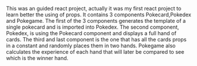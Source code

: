 This was an guided react project, actually it was my first react project to learn better the using of props. It contains 3 components Pokecard,Pokedex and Pokegame. The first of the 3 components generates the template of a single pokecard and is imported into Pokedex. The second component, Pokedex, is using the Pokecard component and displays a full hand of cards. The third and last component is the one that has all the cards props in a constant and randomly places them in two hands. Pokegame also calculates the experience of each hand that will later be compared to see which is the winner hand.
